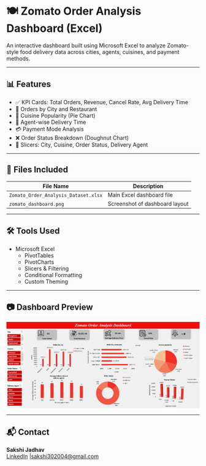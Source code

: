 # 🍽️ Zomato Order Analysis Dashboard (Excel)

An interactive dashboard built using Microsoft Excel to analyze Zomato-style food delivery data across cities, agents, cuisines, and payment methods.

---

## 📊 Features

- ✅ KPI Cards: Total Orders, Revenue, Cancel Rate, Avg Delivery Time
- 📍 Orders by City and Restaurant
- 🍱 Cuisine Popularity (Pie Chart)
- 🚴 Agent-wise Delivery Time
- 💳 Payment Mode Analysis
- ❌ Order Status Breakdown (Doughnut Chart)
- 🔄 Slicers: City, Cuisine, Order Status, Delivery Agent

---

## 📁 Files Included

| File Name                           | Description                     |
|------------------------------------|---------------------------------|
| `Zomato_Order_Analysis_Dataset.xlsx` | Main Excel dashboard file        |
| `zomato_dashboard.png`              | Screenshot of dashboard layout   |

---

## 🛠 Tools Used

- Microsoft Excel  
  - PivotTables  
  - PivotCharts  
  - Slicers & Filtering  
  - Conditional Formatting  
  - Custom Theming

---

## 📷 Dashboard Preview

![Dashboard Screenshot](zomato_dashboard.png)

---

## 📬 Contact

**Sakshi Jadhav**  
[LinkedIn]([https://www.linkedin.com/in/sakshi-jadhav-21808b274/]) |sakshi302004@gmail.com
